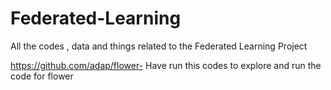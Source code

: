 # Federated-Learning
All the codes , data and things related to the Federated Learning Project



https://github.com/adap/flower- Have run this codes to explore and run the code for flower 
